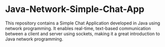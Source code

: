 # Java-Network-Simple-Chat-App
This repository contains a Simple Chat Application developed in Java using network programming. It enables real-time, text-based communication between a client and server using sockets, making it a great introduction to Java network programming.
